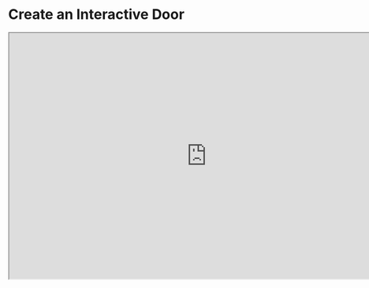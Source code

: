 # Create an Interactive Door

<p><iframe title="YouTube video player" src="https://www.youtube.com/embed/4ZBQqX3uoeo?si=WDOLhDtighjg5tv7" width="800" height="500" allowfullscreen="allowfullscreen" allow="accelerometer; autoplay; clipboard-write; encrypted-media; gyroscope; picture-in-picture; web-share"></iframe></p>